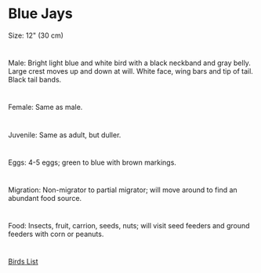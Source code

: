 # Blue Jays
Size: 12" (30 cm)
#
Male: Bright light blue and white bird with a black neckband and gray belly. Large crest moves up and down at will. White face, wing bars and tip of tail. Black tail bands.
#
Female: Same as male.
#
Juvenile: Same as adult, but duller.
#
Eggs: 4-5 eggs; green to blue with brown markings.
#
Migration: Non-migrator to partial migrator; will move around to find an abundant food source.
#
Food: Insects, fruit, carrion, seeds, nuts; will visit seed feeders and ground feeders with corn or peanuts.
#
[Birds List](/birds/)